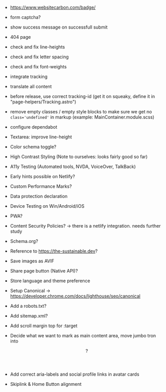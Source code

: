 - https://www.websitecarbon.com/badge/
- form captcha?
- show success message on successfull submit
- 404 page
- check and fix line-heights
- check and fix letter spacing
- check and fix font-weights
- integrate tracking
- translate all content
- before release, use correct tracking-id (get it on squeaky, define it in "page-helpers/Tracking.astro")
- remove empty classes / empty style blocks to make sure we get no `class='undefined'` in markup (example: MainContainer.module.scss)
- configure dependabot
- Textarea: improve line-height

- Color schema toggle?
- High Contrast Styling (Note to ourselves: looks fairly good so far)
- A11y Testing (Automated tools, NVDA, VoiceOver, TalkBack)
- Early hints possible on Netlify?
- Custom Performance Marks?
- Data protection declaration
- Device Testing on Win/Android/iOS
- PWA?
- Content Security Policies? -> there is a netlify integration. needs further study
- Schema.org?
- Reference to https://the-sustainable.dev?
- Save images as AVIF
- Share page button (Native API)?
- Store language and theme preference
- Setup Canonical -> https://developer.chrome.com/docs/lighthouse/seo/canonical
- Add a robots.txt?
- Add sitemap.xml?
- Add scroll margin top for :target
- Decide what we want to mark as main content area, move jumbo tron into <header>?
- Add correct aria-labels and social profile links in avatar cards
- Skiplink & Home Button alignment